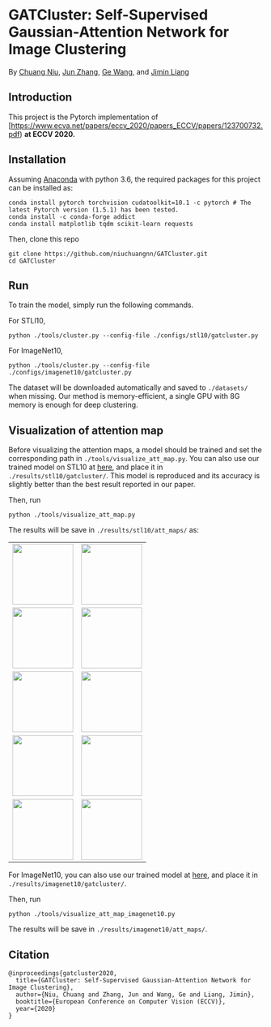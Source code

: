 # GATCluster: Self-Supervised Gaussian-Attention Network for Image Clustering
By [Chuang Niu](https://scholar.google.com/citations?user=aoud5NgAAAAJ&hl), [Jun Zhang](https://junzhang.org/), [Ge Wang](https://www.linkedin.com/in/ge-wang-axis/), and [Jimin Liang](https://scholar.google.com/citations?user=SfkU4GEAAAAJ) 

## Introduction
This project is the Pytorch implementation of [https://www.ecva.net/papers/eccv_2020/papers_ECCV/papers/123700732.pdf)
__at ECCV 2020.__

## Installation
Assuming [Anaconda](https://www.anaconda.com/) with python 3.6, the required packages for this project can be installed as:
```shell script
conda install pytorch torchvision cudatoolkit=10.1 -c pytorch # The latest Pytorch version (1.5.1) has been tested.
conda install -c conda-forge addict
conda install matplotlib tqdm scikit-learn requests
```
Then, clone this repo
```shell script
git clone https://github.com/niuchuangnn/GATCluster.git
cd GATCluster
```

## Run
To train the model, simply run the following commands.

For STLl10,
```shell script
python ./tools/cluster.py --config-file ./configs/stl10/gatcluster.py
```
For ImageNet10,
```shell script
python ./tools/cluster.py --config-file ./configs/imagenet10/gatcluster.py
```
The dataset will be downloaded automatically and saved to `./datasets/` when missing.
Our method is memory-efficient, a single GPU with 8G memory is enough for deep clustering.

## Visualization of attention map
Before visualizing the attention maps, 
a model should be trained and set the corresponding path in `./tools/visualize_att_map.py`.
You can also use our trained model on STL10 at [here](https://drive.google.com/uc?export=download&id=1LXfoWhLpM7yiVJy_POkdOImHfkDjz1xI),
and place it in `./results/stl10/gatcluster/`. This model is reproduced and its accuracy is slightly better than the best result reported in our paper.

Then, run
```shell script
python ./tools/visualize_att_map.py
```
The results will be save in `./results/stl10/att_maps/` as:

<table align='c'>

<tr>
<td><img  height="120" src="https://github.com/niuchuangnn/GATCluster/blob/master/results/stl10/att_maps/0.png"></td>
<td><img  height="120" src="https://github.com/niuchuangnn/GATCluster/blob/master/results/stl10/att_maps/1.png"></td>
</tr>

<tr>
<td><img  height="120" src="https://github.com/niuchuangnn/GATCluster/blob/master/results/stl10/att_maps/2.png"></td>
<td><img  height="120" src="https://github.com/niuchuangnn/GATCluster/blob/master/results/stl10/att_maps/3.png"></td>
</tr>
<tr>
<td><img  height="120" src="https://github.com/niuchuangnn/GATCluster/blob/master/results/stl10/att_maps/4.png"></td>
<td><img  height="120" src="https://github.com/niuchuangnn/GATCluster/blob/master/results/stl10/att_maps/5.png"></td>
</tr>
<tr>
<td><img  height="120" src="https://github.com/niuchuangnn/GATCluster/blob/master/results/stl10/att_maps/6.png"></td>
<td><img  height="120" src="https://github.com/niuchuangnn/GATCluster/blob/master/results/stl10/att_maps/7.png"></td>
</tr>
<tr>
<td><img  height="120" src="https://github.com/niuchuangnn/GATCluster/blob/master/results/stl10/att_maps/8.png"></td>
<td><img  height="120" src="https://github.com/niuchuangnn/GATCluster/blob/master/results/stl10/att_maps/9.png"></td>
</tr>

</table>

For ImageNet10, you can also use our trained model at [here](https://drive.google.com/uc?export=download&id=1F-_YbuszPSAO_eWCzeJeCTOfgb0j5Vvl),
and place it in `./results/imagenet10/gatcluster/`.

Then, run
```shell script
python ./tools/visualize_att_map_imagenet10.py
```

The results will be save in `./results/imagenet10/att_maps/`.

## Citation

```shell
@inproceedings{gatcluster2020,
  title={GATCluster: Self-Supervised Gaussian-Attention Network for Image Clustering},
  author={Niu, Chuang and Zhang, Jun and Wang, Ge and Liang, Jimin},
  booktitle={European Conference on Computer Vision (ECCV)},
  year={2020}
}
```
